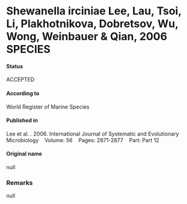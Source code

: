 Shewanella irciniae Lee, Lau, Tsoi, Li, Plakhotnikova, Dobretsov, Wu, Wong, Weinbauer & Qian, 2006 SPECIES
=======

#### Status
ACCEPTED

#### According to
World Register of Marine Species

#### Published in
Lee et al. . 2006. International Journal of Systematic and Evolutionary Microbiology    Volume: 56    Pages: 2871-2877    Part: Part 12

#### Original name
null

### Remarks
null
